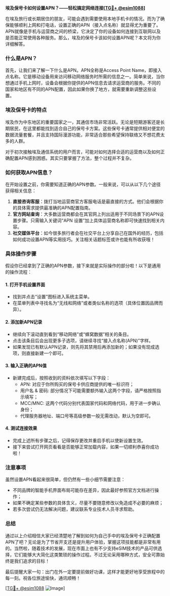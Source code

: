 **埃及保号卡如何设置APN？——轻松搞定网络连接[[TG💪+ @esim1088](https://t.me/s/esim1088)]**

在埃及旅行或长期居住的朋友，可能会遇到需要使用本地手机卡的情况。而为了确保能够顺利上网和打电话，设置正确的APN（接入点名称）就显得尤为重要了。APN就像是手机与运营商之间的桥梁，它决定了你的设备如何连接到互联网以及是否能正常使用各种服务。那么，埃及的保号卡该如何设置APN呢？本文将为你详细解答。

### 什么是APN？

首先，让我们来了解一下什么是APN。APN全称是Access Point Name，即接入点名称。它是移动设备用来访问移动网络服务时所需的信息之一。简单来说，当你想通过手机上网时，设备会根据你提供的APN信息去请求运营商的服务。不同的国家和地区有不同的APN配置，因此如果你换了地方，就需要重新调整这些设置。

### 埃及保号卡的特点

埃及作为中东地区的重要国家之一，其通信市场非常活跃。无论是短期游客还是长期居民，在这里都能找到适合自己的保号卡方案。这些保号卡通常提供相对便宜的数据流量套餐，并且支持国际漫游功能，非常适合那些希望保持联络又不想花费太多的人群。

对于初次接触埃及通信系统的用户而言，可能对如何选择合适的运营商以及如何正确配置APN感到困惑。其实只要掌握了方法，整个过程并不复杂。

### 如何获取APN信息？

在开始设置之前，你需要知道正确的APN参数。一般来说，可以从以下几个途径获得相关信息：

1. **直接咨询客服**：拨打当地运营商官方客服电话是最直接的方式。他们会根据你的具体需求提供最准确的APN配置指南。
2. **官方网站查询**：大多数运营商都会在其官网上列出适用于不同场景下的APN设置步骤。只需输入关键词“APN 设置”加上具体运营商名称即可快速找到相关内容。
3. **社交媒体平台**：如今很多旅行者会在社交平台上分享自己在国外的经历，包括如何成功设置APN等实用技巧。关注相关话题标签或许也能有所收获哦！

### 具体操作步骤

假设你已经拿到了正确的APN参数，接下来就是实际操作的部分啦！以下是通用的操作流程：

#### 1. 打开手机设置界面
- 找到并点击“设置”图标进入系统主菜单。
- 在菜单列表中寻找名为“无线和网络”或者类似名称的选项（具体位置因品牌而异）。

#### 2. 添加新APN记录
- 继续向下滚动直到看到“移动网络”或“蜂窝数据”相关的条目。
- 点击该条目后会出现更多子选项，请继续寻找“接入点名称(APN)”字样。
- 如果发现已有默认APN记录，则先将其禁用后再添加新的；如果没有现成选项，则直接新建一个即可。

#### 3. 输入正确的APN值
- 新建完成后，按照收到的资料依次填写以下字段：
  - APN: 对应于你所购买的保号卡供应商提供的唯一标识符；
  - 用户名 & 密码: 部分情况下可能需要额外输入这两个字段，请严格按照指示填写；
  - MCC/MNC: 这两个代码分别代表国家代码和网络代码，用于进一步确认身份；
  - 代理服务器地址、端口号等高级参数一般无需改动，默认为空即可。

#### 4. 测试连接效果
- 完成上述所有步骤之后，记得保存更改并重启手机以使新设置生效。
- 接下来尝试打开网页看看是否能够正常加载内容，如果一切顺利恭喜你成功啦！

### 注意事项

虽然设置APN看起来很简单，但仍然有一些小细节需要注意：

- 不同品牌的智能手机界面布局可能存在差异，因此最好参照官方文档进行操作；
- 如果不确定某些参数的具体含义，尽量不要随意修改以免造成不必要的麻烦；
- 若多次尝试仍无法解决问题，建议联系专业技术人员寻求帮助。

### 总结

通过以上介绍相信大家已经清楚地了解到如何为自己手中的埃及保号卡正确配置APN了吧？无论是为了节省开支还是提升用户体验，掌握这项技能都是非常有用的。当然啦，随着技术的发展，现在市面上也有不少支持eSIM技术的产品可供选择，它们能够大大简化这类繁琐的操作过程。不过无论采用哪种方式，安全可靠始终是我们追求的目标！

最后提醒大家一句：出门在外一定要提前做好功课，这样才能更好地享受旅程中的每一刻。祝各位旅途愉快，通讯顺畅！

[[TG💪+ @esim1088](https://t.me/s/esim1088) ![Image](https://i.postimg.cc/4NQfJmqS/Snipaste-2025-05-13-00-14-12.png)]
